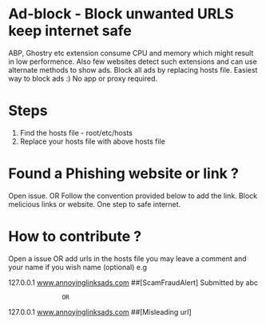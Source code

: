# Ad-block - Block unwanted URLS keep internet safe
ABP, Ghostry etc extension consume CPU and memory which might result in low performence.
Also few websites detect such extensions and can use alternate methods to show ads.
Block all ads by replacing hosts file.
Easiest way to block ads :) No app or proxy required.

# Steps
1. Find the hosts file - root/etc/hosts
2. Replace your hosts file with above hosts file

# Found a Phishing website or link ?
Open issue. OR Follow the convention provided below to add the link.
Block melicious links or website. One step to safe internet.

# How to contribute ?
Open a issue OR add urls in the hosts file
you may leave a comment and your name if you wish name (optional)
e.g 

127.0.0.1 www.annoyinglinksads.com ##[ScamFraudAlert] Submitted by abc

                   OR

127.0.0.1 www.annoyinglinksads.com ##[Misleading url]  
